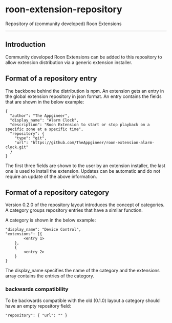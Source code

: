 # roon-extension-repository

Repository of (community developed) Roon Extensions

------------

## Introduction

Community developed Roon Extensions can be added to this repository to allow extension distribution via a generic extension installer.

## Format of a repository entry

The backbone behind the distribution is npm. An extension gets an entry in the global extension repository in json format. An entry contains the fields that are shown in the below example:

    {
      "author": "The Appgineer",
      "display_name": "Alarm Clock",
      "description": "Roon Extension to start or stop playback on a specific zone at a specific time",
      "repository": {
        "type": "git",
        "url": "https://github.com/TheAppgineer/roon-extension-alarm-clock.git"
      }
    }

The first three fields are shown to the user by an extension installer, the last one is used to install the extension. Updates can be automatic and do not require an update of the above information.

## Format of a repository category

Version 0.2.0 of the repository layout introduces the concept of categories. A category groups repository entries that have a similar function.

A category is shown in the below example:

    "display_name": "Device Control",
    "extensions": [{
            <entry 1>
        },
        {
            <entry 2>
        }
    }

The display_name specifies the name of the category and the extensions array contains the entries of the category.

### backwards compatibility
To be backwards compatible with the old (0.1.0) layout a category should have an empty repository field:

    "repository": { "url": "" }
